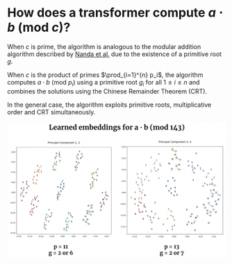 # How does a transformer compute $a \cdot b\text{ (mod } c)$?

When $c$ is prime, the algorithm is analogous to the modular addition algorithm described by [Nanda et al.](https://arxiv.org/abs/2301.05217) due to the existence of a primitive root $g$.

When $c$ is the product of primes $\prod_{i=1}^{n} p_i$, the algorithm computes $a \cdot b \text{ (mod } p_i)$ using a primitive root $g_i$ for all $1 \le i \le n$ and combines the solutions using the Chinese Remainder Theorem (CRT).

In the general case, the algorithm exploits primitive roots, multiplicative order and CRT simultaneously.

<p align="center">
  <img src="https://github.com/amudide/multiplication/blob/main/figure.png" alt="Figure"/>
</p>

